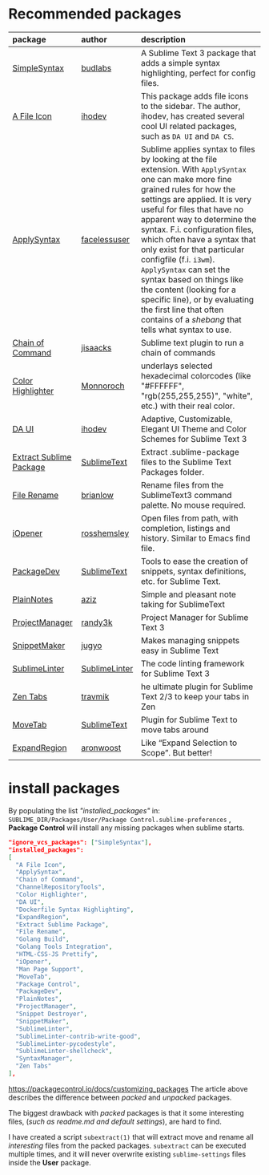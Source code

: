 # Recommended packages
package | author | description
:------ |:------ |:-----------
[SimpleSyntax](https://github.com/budlabs/SimpleSyntax) | [budlabs](https://github.com/budlabs) | A Sublime Text 3 package that adds a simple syntax highlighting, perfect for config files.
[A File Icon](https://github.com/ihodev/a-file-icon) | [ihodev](https://github.com/ihodev) | This package adds file icons to the sidebar. The author, ihodev, has created several cool UI related packages, such as `DA UI` and `DA CS`. 
[ApplySyntax](https://github.com/facelessuser/ApplySyntax) | [facelessuser](https://github.com/facelessuser) | Sublime applies syntax to files by looking at the file extension. With `ApplySyntax` one can make more fine grained rules for how the settings are applied. It is very useful for files that have no apparent way to determine the syntax. F.i. configuration files, which often have a syntax that only exist for that particular configfile (f.i. `i3wm`). `ApplySyntax` can set the syntax based on things like the content (looking for a specific line), or by evaluating the first line that often contains of a *shebang* that tells what syntax to use.
[Chain of Command](https://github.com/jisaacks/ChainOfCommand) | [jisaacks](https://github.com/jisaacks) | Sublime text plugin to run a chain of commands
[Color Highlighter](https://github.com/Monnoroch/ColorHighlighter) | [Monnoroch](https://github.com/Monnoroch/ColorHighlighter) | underlays selected hexadecimal colorcodes (like "#FFFFFF", "rgb(255,255,255)", "white", etc.) with their real color.
[DA UI](https://github.com/ihodev/sublime-da-ui) | [ihodev](https://github.com/ihodev) | Adaptive, Customizable, Elegant UI Theme and Color Schemes for Sublime Text 3
[Extract Sublime Package](https://github.com/SublimeText/ExtractSublimePackage) | [SublimeText](https://github.com/SublimeText) | Extract .sublime-package files to the Sublime Text Packages folder.
[File Rename](https://github.com/brianlow/FileRename) | [brianlow](https://github.com/brianlow) | Rename files from the SublimeText3 command palette. No mouse required.
[iOpener](https://github.com/rosshemsley/iOpener) | [rosshemsley](https://github.com/rosshemsley) | Open files from path, with completion, listings and history. Similar to Emacs find file.
[PackageDev](https://github.com/SublimeText/PackageDev) | [SublimeText](https://github.com/SublimeText) | Tools to ease the creation of snippets, syntax definitions, etc. for Sublime Text.
[PlainNotes](https://github.com/aziz/PlainNotes) | [aziz](https://github.com/aziz) | Simple and pleasant note taking for SublimeText
[ProjectManager](https://github.com/randy3k/ProjectManager) | [randy3k](https://github.com/randy3k) | Project Manager for Sublime Text 3
[SnippetMaker](https://github.com/jugyo/SublimeSnippetMaker) | [jugyo](https://github.com/jugyo) | Makes managing snippets easy in Sublime Text
[SublimeLinter](http://www.sublimelinter.com/en/stable/) | [SublimeLinter](https://github.com/SublimeLinter) | The code linting framework for Sublime Text 3
[Zen Tabs](https://github.com/travmik/ZenTabs) | [travmik](https://github.com/travmik) | he ultimate plugin for Sublime Text 2/3 to keep your tabs in Zen
[MoveTab](https://github.com/SublimeText/MoveTab) | [SublimeText](https://github.com/SublimeText) | Plugin for Sublime Text to move tabs around
[ExpandRegion](https://github.com/aronwoost/sublime-expand-region)|[aronwoost](https://github.com/aronwoost)|Like “Expand Selection to Scope”. But better!

# install packages

By populating the list *"installed_packages"* in: 
`SUBLIME_DIR/Packages/User/Package Control.sublime-preferences`  , **Package Control** will install any missing packages when sublime starts.


``` JSON
"ignore_vcs_packages": ["SimpleSyntax"],
"installed_packages":
[
  "A File Icon",
  "ApplySyntax",
  "Chain of Command",
  "ChannelRepositoryTools",
  "Color Highlighter",
  "DA UI",
  "Dockerfile Syntax Highlighting",
  "ExpandRegion",
  "Extract Sublime Package",
  "File Rename",
  "Golang Build",
  "Golang Tools Integration",
  "HTML-CSS-JS Prettify",
  "iOpener",
  "Man Page Support",
  "MoveTab",
  "Package Control",
  "PackageDev",
  "PlainNotes",
  "ProjectManager",
  "Snippet Destroyer",
  "SnippetMaker",
  "SublimeLinter",
  "SublimeLinter-contrib-write-good",
  "SublimeLinter-pycodestyle",
  "SublimeLinter-shellcheck",
  "SyntaxManager",
  "Zen Tabs"
],
```

https://packagecontrol.io/docs/customizing_packages
The article above describes the difference between *packed* and *unpacked* packages.  

The biggest drawback with *packed* packages is that it some interesting files, (*such as readme.md and default settings*), are hard to find.  

I have created a script `subextract(1)` that will extract move and rename all *interesting* files from the packed packages. `subextract` can be executed multiple times, and it will never overwrite existing `sublime-settings` files inside the **User** package.  
